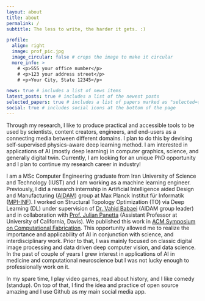 ```yaml
---
layout: about
title: about
permalink: /
subtitle: The less to write, the harder it gets. :)

profile:
  align: right
  image: prof_pic.jpg
  image_circular: false # crops the image to make it circular
  more_info: >
    # <p>555 your office number</p>
    # <p>123 your address street</p>
    # <p>Your City, State 12345</p>

news: true # includes a list of news items
latest_posts: true # includes a list of the newest posts
selected_papers: true # includes a list of papers marked as "selected={true}"
social: true # includes social icons at the bottom of the page
---
```


Through my research, I like to produce practical and accessible tools to be used by scientists, content creators, engineers, and end-users as a connecting media between different domains. I plan to do this by devising self-supervised physics-aware deep learning method. I am interested in applications of AI (mostly deep learning) in computer graphics, science, and generally digital twin. Currently, I am looking for an unique PhD opportunity and I plan to continue my research career in industry!

I am a MSc Computer Engineering graduate from Iran University of Science and Technology (IUST) and I am working as a machine learning engineer. Previously, I did a research internship in Artificial Intelligence aided Design and Manufacturing (<a href="https://aidam.mpi-inf.mpg.de/">AIDAM</a>) group at Max Planck Institut für Informatik (<a href="https://www.mpi-inf.mpg.de/home/">MPI-INF</a>). I worked on Structural Topology Optimization (TO) via Deep Learning (DL) under supervision of <a href="https://aidam.mpi-inf.mpg.de/?view=people_vahid">Dr. Vahid Babaei</a> (AIDAM group leader) and in collaboration with <a href="https://julianpanetta.com/">Prof. Julian Panetta</a> (Assistant Professor at University of California, Davis). We published this work in <a href="https://scf.acm.org">ACM Symposium on Computational Fabrication</a>. This opportunity allowed me to realize the importance and applicability of AI in conjunction with science, and interdisciplinary work. Prior to that, I was mainly focused on classic digital image processing and data driven deep computer vision, and data science. In the past of couple of years I grew interest in applications of AI in medicine and computational neuroscience but I was not lucky enough to professionally work on it.

In my spare time, I play video games, read about history, and I like comedy (standup). On top of that, I find the idea and practice of open source amazing and I use Github as my main social media app.
